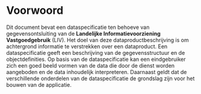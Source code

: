 # Voorwoord
Dit document bevat een dataspecificatie ten behoeve van gegevensontsluiting van de **Landelijke Informatievoorziening Vastgoedgebruik** (LIV). Het doel van deze dataproductbeschrijving is om <!---aanvullend aan de metadata beschrijving van het dataproduct (conform ISO 19115)- -->achtergrond informatie te verstrekken over een dataproduct. <!--Waar de metadata de informatie op bestandsniveau beschrijft is de dataspecificatie bedoeld om de gegevensstructuur en object definities te beschrijven.--> Een dataspecificatie geeft een beschrijving van de gegevensstructuur en de objectdefinities. Op basis van de dataspecificatie <!--en de metadata van het dataproduct--> kan een eindgebruiker zich een goed beeld vormen van de data die door de dienst worden aangeboden en de data inhoudelijk interpreteren. Daarnaast geldt dat de verschillende onderdelen van de dataspecificatie de grondslag zijn voor het bouwen van de applicatie.